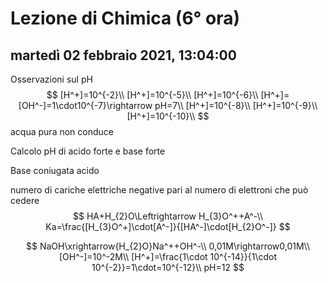# Lezione di Chimica (6° ora)

## martedì 02 febbraio 2021, 13:04:00

Osservazioni sul pH
$$
[H^+]=10^{-2}\\
[H^+]=10^{-5}\\
[H^+]=10^{-6}\\
[H^+]=[OH^-]=1\cdot10^{-7}\rightarrow pH=7\\
[H^+]=10^{-8}\\
[H^+]=10^{-9}\\
[H^+]=10^{-10}\\
$$
acqua pura non conduce

Calcolo pH di acido forte e base forte

Base coniugata acido

numero di cariche elettriche negative pari al numero di elettroni che può cedere
$$
HA+H_{2}O\Leftrightarrow H_{3}O^++A^-\\
Ka=\frac{[H_{3}O^+]\cdot[A^-]}{[HA^-]\cdot[H_{2}O^-]}
$$

$$
NaOH\xrightarrow{H_{2}O}Na^++OH^-\\
0,01M\rightarrow0,01M\\
[OH^-]=10^-2M\\
[H^+]=\frac{1\cdot 10^{-14}}{1\cdot 10^{-2}}=1\cdot=10^{-12}\\
pH=12
$$

